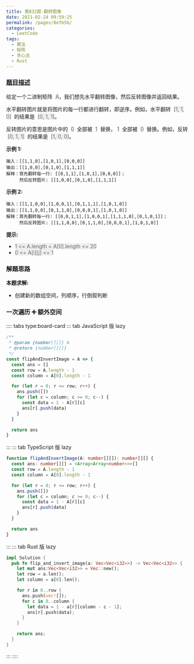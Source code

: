 ```yaml
---
title: 第832题-翻转图像
date: 2021-02-24 09:59:25
permalink: /pages/8efb5b/
categories:
  - LeetCode
tags:
  - 算法
  - 矩阵
  - 贪心法
  - Rust
---
```


### [题目描述](https://leetcode-cn.com/problems/flipping-an-image/)

给定一个二进制矩阵  <span style="background: #eee; color: #666;">A</span>，我们想先水平翻转图像，然后反转图像并返回结果。

水平翻转图片就是将图片的每一行都进行翻转，即逆序。例如，水平翻转  <span style="background: #eee; color: #666;">[1, 1, 0]</span>  的结果是  <span style="background: #eee; color: #666;">[0, 1, 1]</span>。

反转图片的意思是图片中的  <span style="background: #eee; color: #666;">0</span>  全部被  <span style="background: #eee; color: #666;">1</span>  替换， <span style="background: #eee; color: #666;">1</span>  全部被  <span style="background: #eee; color: #666;">0</span>  替换。例如，反转  <span style="background: #eee; color: #666;">[0, 1, 1]</span>  的结果是  <span style="background: #eee; color: #666;">[1, 0, 0]</span>。

<!-- more -->

**示例 1:**

```
输入：[[1,1,0],[1,0,1],[0,0,0]]
输出：[[1,0,0],[0,1,0],[1,1,1]]
解释：首先翻转每一行: [[0,1,1],[1,0,1],[0,0,0]]；
     然后反转图片: [[1,0,0],[0,1,0],[1,1,1]]
```

**示例 2:**

```
输入：[[1,1,0,0],[1,0,0,1],[0,1,1,1],[1,0,1,0]]
输出：[[1,1,0,0],[0,1,1,0],[0,0,0,1],[1,0,1,0]]
解释：首先翻转每一行: [[0,0,1,1],[1,0,0,1],[1,1,1,0],[0,1,0,1]]；
     然后反转图片: [[1,1,0,0],[0,1,1,0],[0,0,0,1],[1,0,1,0]]
```

**提示:**

- <span style="background: #eee; color: #666;">1 <= A.length = A[0].length <= 20</span>
- <span style="background: #eee; color: #666;">0 <= A[i][j] <= 1</span>

### 解题思路

**本题求解:**

- 创建新的数组空间，列顺序，行倒叙判断

### 一次遍历 ➕ 额外空间

:::: tabs type:board-card
::: tab JavaScript 版 lazy

```JavaScript
/**
 * @param {number[][]} A
 * @return {number[][]}
 */
const flipAndInvertImage = A => {
  const ans = []
  const row = A.length - 1
  const column = A[0].length - 1

  for (let r = 0; r <= row; r++) {
    ans.push([])
    for (let c = column; c >= 0; c--) {
      const data = 1 - A[r][c]
      ans[r].push(data)
    }
  }

  return ans
}
```

:::
::: tab TypeScript 版 lazy

```TypeScript
function flipAndInvertImage(A: number[][]): number[][] {
  const ans: number[][] = <Array<Array<number>>>[]
  const row = A.length - 1
  const column = A[0].length - 1

  for (let r = 0; r <= row; r++) {
    ans.push([])
    for (let c = column; c >= 0; c--) {
      const data = 1 - A[r][c]
      ans[r].push(data)
    }
  }

  return ans
}
```

:::
::: tab Rust 版 lazy

```Rust
impl Solution {
  pub fn flip_and_invert_image(a: Vec<Vec<i32>>) -> Vec<Vec<i32>> {
    let mut ans:Vec<Vec<i32>> = Vec::new();
    let row = a.len();
    let column = a[0].len();

    for r in 0..row {
      ans.push(vec![]);
      for c in 0..column {
        let data = 1 - a[r][column - c - 1];
        ans[r].push(data);
      }
    }

    return ans;
  }
}
```

:::
::::
